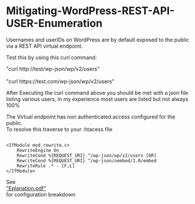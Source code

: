 # Mitigating-WordPress-REST-API-USER-Enumeration
<p> Usernames and userIDs on WordPress are by default exposed to the public via a REST API virtual endpoint.</p>
<p> Test this by using this curl command:</p>
<p> "curl http://test/wp-json/wp/v2/users"<br> </br>
"curl https://test.com/wp-json/wp/v2/users"</p>
<p> After Executing the curl command above you should be met with a json file listing various users, in my experience most users are listed but not always 100%</p>
<p> The Virtual endpoint has non authenticated access configured for the public. <br> To resolve this traverse to your .htacess file</p>

<pre><code>
&lt;IfModule mod_rewrite.c&gt;
    RewriteEngine On
    RewriteCond %{REQUEST_URI} ^/wp-json/wp/v2/users [OR]
    RewriteCond %{REQUEST_URI} ^/wp-json/oembed/1.0/embed
    RewriteRule .* - [F,L]
&lt;/IfModule&gt;
</code></pre>

<P> See <br><a href= "https://github.com/CoBlush/Mitigating-WordPress-REST-API-USER-Enumeration/blob/main/Explanation%20.pdf"> "Eplanation.pdf"</a> <br> for configuration breakdown</P>

